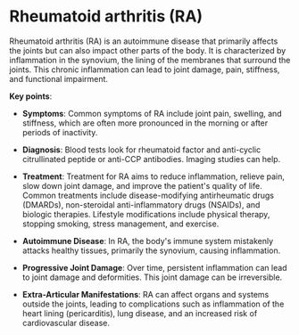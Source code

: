 <!--
source: gpt-3 + jph editing
abbr: RA
tags: conditions
-->

# Rheumatoid arthritis (RA)

Rheumatoid arthritis (RA) is an autoimmune disease that primarily affects the joints but can also impact other parts of the body. It is characterized by inflammation in the synovium, the lining of the membranes that surround the joints. This chronic inflammation can lead to joint damage, pain, stiffness, and functional impairment.

**Key points**:

* **Symptoms**: Common symptoms of RA include joint pain, swelling, and stiffness, which are often more pronounced in the morning or after periods of inactivity.

* **Diagnosis**: Blood tests look for rheumatoid factor and anti-cyclic citrullinated peptide or anti-CCP antibodies. Imaging studies can help.

* **Treatment**: Treatment for RA aims to reduce inflammation, relieve pain, slow down joint damage, and improve the patient's quality of life. Common treatments include disease-modifying antirheumatic drugs (DMARDs), non-steroidal anti-inflammatory drugs (NSAIDs), and biologic therapies. Lifestyle modifications include physical therapy, stopping smoking, stress management, and exercise.

* **Autoimmune Disease**: In RA, the body's immune system mistakenly attacks healthy tissues, primarily the synovium, causing inflammation.

* **Progressive Joint Damage**: Over time, persistent inflammation can lead to joint damage and deformities. This joint damage can be irreversible.

* **Extra-Articular Manifestations**: RA can affect organs and systems outside the joints, leading to complications such as inflammation of the heart lining (pericarditis), lung disease, and an increased risk of cardiovascular disease.
